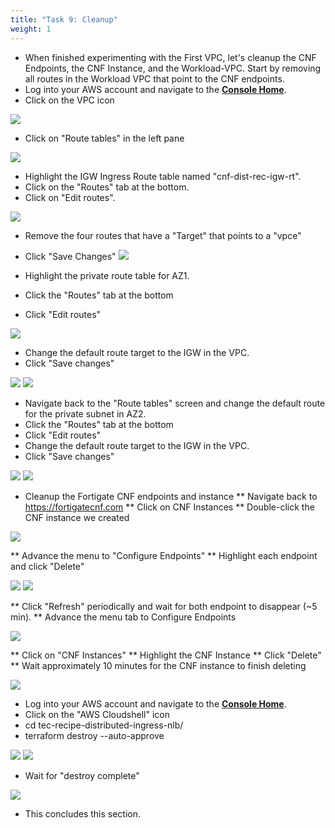 ```yaml
---
title: "Task 9: Cleanup"
weight: 1
---
```


* When finished experimenting with the First VPC, let's cleanup the CNF Endpoints, the CNF Instance, and the Workload-VPC. Start by removing all routes in the Workload VPC that point to the CNF endpoints.
* Log into your AWS account and navigate to the [**Console Home**](https://us-west-2.console.aws.amazon.com/console/home?region=us-west-2#).
* Click on the VPC icon

![](image-t9-1.png)

* Click on "Route tables" in the left pane

![](image-t9-2.png)

* Highlight the IGW Ingress Route table named "cnf-dist-rec-igw-rt". 
* Click on the "Routes" tab at the bottom. 
* Click on "Edit routes".

![](image-t9-3.png)

* Remove the four routes that have a "Target" that points to a "vpce"
* Click "Save Changes"
![](image-t9-4.png)

* Highlight the private route table for AZ1.
* Click the "Routes" tab at the bottom
* Click "Edit routes"

![](image-t9-5.png)

* Change the default route target to the IGW in the VPC.
* Click "Save changes"

![](image-t9-6.png)
![](image-t9-7.png)

* Navigate back to the "Route tables" screen and change the default route for the private subnet in AZ2. 
* Click the "Routes" tab at the bottom
* Click "Edit routes"
* Change the default route target to the IGW in the VPC.
* Click "Save changes"

![](image-t9-8.png)
![](image-t9-9.png)

* Cleanup the Fortigate CNF endpoints and instance
** Navigate back to https://fortigatecnf.com
** Click on CNF Instances
** Double-click the CNF instance we created

![](image-t9-10.png)

** Advance the menu to "Configure Endpoints"
** Highlight each endpoint and click "Delete"

![](image-t9-11.png)
![](image-t9-12.png)

** Click "Refresh" periodically and wait for both endpoint to disappear (~5 min).
** Advance the menu tab to Configure Endpoints

![](image-t9-13.png)

** Click on "CNF Instances"
** Highlight the CNF Instance 
** Click "Delete"
** Wait approximately 10 minutes for the CNF instance to finish deleting

![](image-t9-14.png)

* Log into your AWS account and navigate to the [**Console Home**](https://us-west-2.console.aws.amazon.com/console/home?region=us-west-2#).
* Click on the "AWS Cloudshell" icon
* cd tec-recipe-distributed-ingress-nlb/
* terraform destroy --auto-approve

![](image-t9-15.png)
![](image-t9-16.png)

* Wait for "destroy complete"

![](image-t9-17.png)

* This concludes this section.
